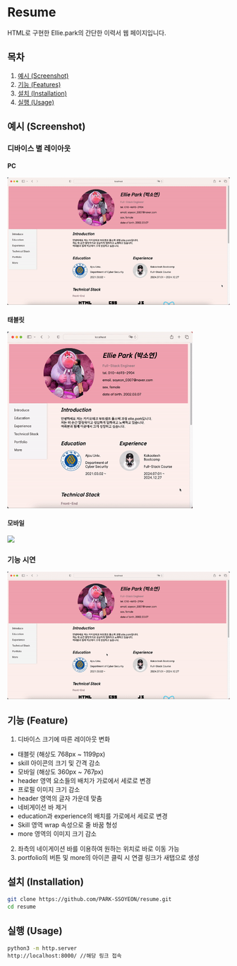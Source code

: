 # Resume

HTML로 구현한 Ellie.park의 간단한 이력서 웹 페이지입니다.

## 목차

1. [예시 (Screenshot)](#예시-screenshot)
2. [기능 (Features)](#기능-features)
3. [설치 (Installation)](#설치-installation)
4. [실행 (Usage)](#실행-usage)

## 예시 (Screenshot)

### 디바이스 별 레이아웃
#### PC
<img src="img/resume_screenshot_PC.gif" width="720" height=auto/>

#### 태블릿
<img src="img/resume_screenshot_Tablet.gif" width="420" height=auto/>

#### 모바일
<img src="img/resume_screenshot_mobile.gif" width="300" height=auto/> 

### 기능 시연
<img src="img/resume_screenshot.gif" width="720" height=auto/>

## 기능 (Feature)
1. 디바이스 크기에 따른 레이아웃 변화
- 태블릿 (해상도 768px ~ 1199px)
-   skill 아이콘의 크기 및 간격 감소
- 모바일 (해상도 360px ~ 767px)
-   header 영역 요소들의 배치가 가로에서 세로로 변경
-   프로필 이미지 크기 감소
-   header 영역의 글자 가운데 맞춤
-   네비게이션 바 제거
-   education과 experience의 배치를 가로에서 세로로 변경
-   Skill 영역 wrap 속성으로 줄 바꿈 형성
-   more 영역의 이미지 크기 감소

2. 좌측의 네이게이션 바를 이용하여 원하는 위치로 바로 이동 가능
3. portfolio의 버튼 및 more의 아이콘 클릭 시 연결 링크가 새탭으로 생성


## 설치 (Installation)

```bash
git clone https://github.com/PARK-SSOYEON/resume.git
cd resume
```

## 실행 (Usage)
```bash
python3 -m http.server
http://localhost:8000/ //해당 링크 접속
```
